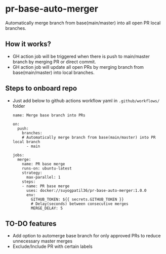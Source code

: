 # pr-base-auto-merger
Automatically merge branch from base(main/master) into all open PR local branches.

## How it works?
- GH action job will be triggered when there is push to main/master branch by merging PR or direct commit.
- GH action job will update all open PRs by merging branch from base(main/master) into local branches.


## Steps to onboard repo
- Just add below to github actions workflow yaml in `.github/workflows/` folder
  ```
  name: Merge base branch into PRs

  on:
    push:
      branches:
      # Automatically merge branch from base(main/master) into PR local branch
        - main

  jobs:
    merge:
      name: PR base merge
      runs-on: ubuntu-latest
      strategy:
        max-parallel: 1
      steps:
      - name: PR base merge
        uses: docker://suyogpatil36/pr-base-auto-merger:1.0.0
        env:
          GITHUB_TOKEN: ${{ secrets.GITHUB_TOKEN }}
          # Delay(seconds) between consecutive merges
          MERGE_DELAY: 5
  ```

## TO-DO features
- Add option to automerge base branch for only approved PRs to reduce unnecessary master merges
- Exclude/Include PR with certain labels
